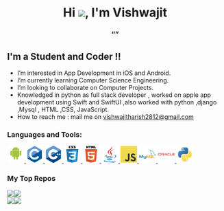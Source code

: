 <h1 align="center">Hi <img src="https://raw.githubusercontent.com/MartinHeinz/MartinHeinz/master/wave.gif" width="30px">, I'm Vishwajit </h1>
<h3 align="center">“”</h3>

## I'm a Student and Coder !!
- I’m interested in App Development in iOS and Android.<br/>
- I’m currently learning Computer Science Engineering.<br/>
- I’m looking to collaborate on Computer Projects.<br/>
- Knowledged in python as full stack developer , worked on apple app development using Swift and SwiftUI ,also worked with python ,django ,Mysql , HTML ,CSS, JavaScript.<br/>
- How to reach me : mail me on vishwajitharish2812@gmail.com <br/>



### Languages and Tools:

<p align="left"> <a href="https://developer.android.com" target="_blank" rel="noreferrer"> <img src="https://raw.githubusercontent.com/devicons/devicon/master/icons/android/android-original-wordmark.svg" alt="android" width="40" height="40"/> </a> <a href="https://www.cprogramming.com/" target="_blank" rel="noreferrer"> <img src="https://raw.githubusercontent.com/devicons/devicon/master/icons/c/c-original.svg" alt="c" width="40" height="40"/> </a> <a href="https://www.w3schools.com/cpp/" target="_blank" rel="noreferrer"> <img src="https://raw.githubusercontent.com/devicons/devicon/master/icons/cplusplus/cplusplus-original.svg" alt="cplusplus" width="40" height="40"/> </a> <a href="https://www.w3schools.com/css/" target="_blank" rel="noreferrer"> <img src="https://raw.githubusercontent.com/devicons/devicon/master/icons/css3/css3-original-wordmark.svg" alt="css3" width="40" height="40"/> </a> <a href="https://www.w3.org/html/" target="_blank" rel="noreferrer"> <img src="https://raw.githubusercontent.com/devicons/devicon/master/icons/html5/html5-original-wordmark.svg" alt="html5" width="40" height="40"/> </a> <a href="https://www.java.com" target="_blank" rel="noreferrer"> <img src="https://raw.githubusercontent.com/devicons/devicon/master/icons/java/java-original.svg" alt="java" width="40" height="40"/> </a> <a href="https://developer.mozilla.org/en-US/docs/Web/JavaScript" target="_blank" rel="noreferrer"> <img src="https://raw.githubusercontent.com/devicons/devicon/master/icons/javascript/javascript-original.svg" alt="javascript" width="40" height="40"/> </a> <a href="https://www.mysql.com/" target="_blank" rel="noreferrer"> <img src="https://raw.githubusercontent.com/devicons/devicon/master/icons/mysql/mysql-original-wordmark.svg" alt="mysql" width="40" height="40"/> </a> <a href="https://www.oracle.com/" target="_blank" rel="noreferrer"> <img src="https://raw.githubusercontent.com/devicons/devicon/master/icons/oracle/oracle-original.svg" alt="oracle" width="40" height="40"/> </a> <a href="https://www.python.org" target="_blank" rel="noreferrer"> <img src="https://raw.githubusercontent.com/devicons/devicon/master/icons/python/python-original.svg" alt="SwiftUI" width="40" height="40"/> </a> </p>


 

### My Top Repos
<img align="left" src="https://github-readme-stats.vercel.app/api/pin/?username=vishwjit22154&theme=radical&repo=Eit-bit" />
<img align="left" src="https://github-readme-stats.vercel.app/api/pin/?username=vishwjit22154&theme=radical&repo=covid-bed-allotment-system" /> <br/>
<img align="left" src="https://github-readme-stats.vercel.app/api/pin/?username=vishwjit22154&theme=radical&repo=Coin-Conversion" /> 
<img align="left" src="https://github-readme-stats.vercel.app/api/pin/?username=vishwjit22154&theme=radical&repo=Dodge-game" /> <br/>



[website]: https://portfoliovishwajit22.s3.ap-south-1.amazonaws.com/Portfolio2/index.html
[instagram]: https://instagram.com/reddy_vishwajit
[linkedin]: https://www.linkedin.com/in/vishwajit25
